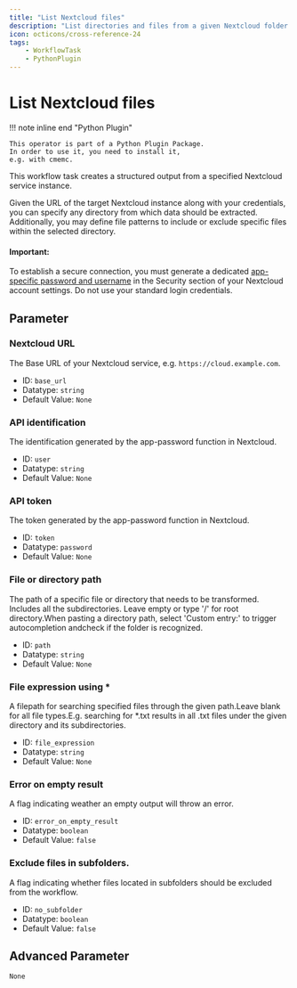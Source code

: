 ```yaml
---
title: "List Nextcloud files"
description: "List directories and files from a given Nextcloud folder."
icon: octicons/cross-reference-24
tags: 
    - WorkflowTask
    - PythonPlugin
---
```

# List Nextcloud files
<!-- This file was generated - DO NOT CHANGE IT MANUALLY -->

!!! note inline end "Python Plugin"

    This operator is part of a Python Plugin Package.
    In order to use it, you need to install it,
    e.g. with cmemc.


This workflow task creates a structured output from a specified Nextcloud
service instance.

Given the URL of the target Nextcloud instance along with your credentials, you can specify any
directory from which data should be extracted. Additionally, you may define file patterns to
include or exclude specific files within the selected directory.

#### Important:
To establish a secure connection, you must generate a dedicated [app-specific password and username](https://docs.nextcloud.com/server/latest/user_manual/de/session_management.html)
in the Security section of your Nextcloud account settings. Do not use your standard login
credentials.
    

## Parameter

### Nextcloud URL

The Base URL of your Nextcloud service, e.g. `https://cloud.example.com`.

- ID: `base_url`
- Datatype: `string`
- Default Value: `None`



### API identification

The identification generated by the app-password function in Nextcloud.

- ID: `user`
- Datatype: `string`
- Default Value: `None`



### API token

The token generated by the app-password function in Nextcloud.

- ID: `token`
- Datatype: `password`
- Default Value: `None`



### File or directory path

The path of a specific file or directory that needs to be transformed. Includes all the subdirectories. Leave empty or type '/' for root directory.When pasting a directory path, select 'Custom entry:' to trigger autocompletion andcheck if the folder is recognized.

- ID: `path`
- Datatype: `string`
- Default Value: `None`



### File expression using *

A filepath for searching specified files through the given path.Leave blank for all file types.E.g. searching for *.txt results in all .txt files under the given directory and its subdirectories.

- ID: `file_expression`
- Datatype: `string`
- Default Value: `None`



### Error on empty result

A flag indicating weather an empty output will throw an error.

- ID: `error_on_empty_result`
- Datatype: `boolean`
- Default Value: `false`



### Exclude files in subfolders.

A flag indicating whether files located in subfolders should be excluded from the workflow.

- ID: `no_subfolder`
- Datatype: `boolean`
- Default Value: `false`





## Advanced Parameter

`None`